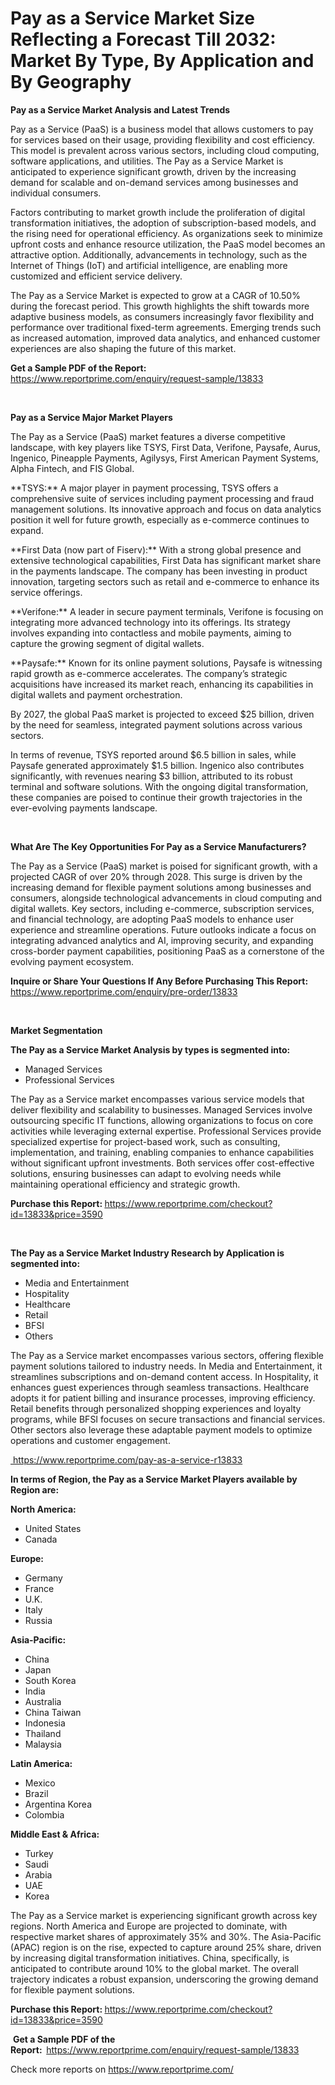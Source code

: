 <p><h1>Pay as a Service Market Size Reflecting a Forecast Till 2032: Market By Type, By Application and By Geography</h1></p><p><strong>Pay as a Service Market Analysis and Latest Trends</strong></p>
<p><p>Pay as a Service (PaaS) is a business model that allows customers to pay for services based on their usage, providing flexibility and cost efficiency. This model is prevalent across various sectors, including cloud computing, software applications, and utilities. The Pay as a Service Market is anticipated to experience significant growth, driven by the increasing demand for scalable and on-demand services among businesses and individual consumers. </p><p>Factors contributing to market growth include the proliferation of digital transformation initiatives, the adoption of subscription-based models, and the rising need for operational efficiency. As organizations seek to minimize upfront costs and enhance resource utilization, the PaaS model becomes an attractive option. Additionally, advancements in technology, such as the Internet of Things (IoT) and artificial intelligence, are enabling more customized and efficient service delivery.</p><p>The Pay as a Service Market is expected to grow at a CAGR of 10.50% during the forecast period. This growth highlights the shift towards more adaptive business models, as consumers increasingly favor flexibility and performance over traditional fixed-term agreements. Emerging trends such as increased automation, improved data analytics, and enhanced customer experiences are also shaping the future of this market.</p></p>
<p><strong>Get a Sample PDF of the Report:&nbsp;</strong> <a href="https://www.reportprime.com/enquiry/request-sample/13833?utm_campaign=3094&utm_medium=2&utm_source=Github&utm_content=ia&utm_term=20032025&utm_id=pay-as-a-service">https://www.reportprime.com/enquiry/request-sample/13833</a></p>
<p>&nbsp;</p>
<p><strong>Pay as a Service Major Market Players</strong></p>
<p><p>The Pay as a Service (PaaS) market features a diverse competitive landscape, with key players like TSYS, First Data, Verifone, Paysafe, Aurus, Ingenico, Pineapple Payments, Agilysys, First American Payment Systems, Alpha Fintech, and FIS Global.</p><p>**TSYS:** A major player in payment processing, TSYS offers a comprehensive suite of services including payment processing and fraud management solutions. Its innovative approach and focus on data analytics position it well for future growth, especially as e-commerce continues to expand.</p><p>**First Data (now part of Fiserv):** With a strong global presence and extensive technological capabilities, First Data has significant market share in the payments landscape. The company has been investing in product innovation, targeting sectors such as retail and e-commerce to enhance its service offerings.</p><p>**Verifone:** A leader in secure payment terminals, Verifone is focusing on integrating more advanced technology into its offerings. Its strategy involves expanding into contactless and mobile payments, aiming to capture the growing segment of digital wallets.</p><p>**Paysafe:** Known for its online payment solutions, Paysafe is witnessing rapid growth as e-commerce accelerates. The company’s strategic acquisitions have increased its market reach, enhancing its capabilities in digital wallets and payment orchestration.</p><p>By 2027, the global PaaS market is projected to exceed $25 billion, driven by the need for seamless, integrated payment solutions across various sectors.</p><p>In terms of revenue, TSYS reported around $6.5 billion in sales, while Paysafe generated approximately $1.5 billion. Ingenico also contributes significantly, with revenues nearing $3 billion, attributed to its robust terminal and software solutions. With the ongoing digital transformation, these companies are poised to continue their growth trajectories in the ever-evolving payments landscape.</p></p>
<p>&nbsp;</p>
<p><strong>What Are The Key Opportunities For Pay as a Service Manufacturers?</strong></p>
<p><p>The Pay as a Service (PaaS) market is poised for significant growth, with a projected CAGR of over 20% through 2028. This surge is driven by the increasing demand for flexible payment solutions among businesses and consumers, alongside technological advancements in cloud computing and digital wallets. Key sectors, including e-commerce, subscription services, and financial technology, are adopting PaaS models to enhance user experience and streamline operations. Future outlooks indicate a focus on integrating advanced analytics and AI, improving security, and expanding cross-border payment capabilities, positioning PaaS as a cornerstone of the evolving payment ecosystem.</p></p>
<p><strong>Inquire or Share Your Questions If Any Before Purchasing This Report:</strong> <a href="https://www.reportprime.com/enquiry/pre-order/13833?utm_campaign=3094&utm_medium=2&utm_source=Github&utm_content=ia&utm_term=20032025&utm_id=pay-as-a-service">https://www.reportprime.com/enquiry/pre-order/13833</a></p>
<p>&nbsp;</p>
<p><strong>Market Segmentation</strong></p>
<p><strong>The Pay as a Service Market Analysis by types is segmented into:</strong></p>
<p><ul><li>Managed Services</li><li>Professional Services</li></ul></p>
<p><p>The Pay as a Service market encompasses various service models that deliver flexibility and scalability to businesses. Managed Services involve outsourcing specific IT functions, allowing organizations to focus on core activities while leveraging external expertise. Professional Services provide specialized expertise for project-based work, such as consulting, implementation, and training, enabling companies to enhance capabilities without significant upfront investments. Both services offer cost-effective solutions, ensuring businesses can adapt to evolving needs while maintaining operational efficiency and strategic growth.</p></p>
<p><strong>Purchase this Report:&nbsp;</strong><a href="https://www.reportprime.com/checkout?id=13833&price=3590&utm_campaign=3094&utm_medium=2&utm_source=Github&utm_content=ia&utm_term=20032025&utm_id=pay-as-a-service">https://www.reportprime.com/checkout?id=13833&price=3590</a></p>
<p>&nbsp;</p>
<p><strong>The Pay as a Service Market Industry Research by Application is segmented into:</strong></p>
<p><ul><li>Media and Entertainment</li><li>Hospitality</li><li>Healthcare</li><li>Retail</li><li>BFSI</li><li>Others</li></ul></p>
<p><p>The Pay as a Service market encompasses various sectors, offering flexible payment solutions tailored to industry needs. In Media and Entertainment, it streamlines subscriptions and on-demand content access. In Hospitality, it enhances guest experiences through seamless transactions. Healthcare adopts it for patient billing and insurance processes, improving efficiency. Retail benefits through personalized shopping experiences and loyalty programs, while BFSI focuses on secure transactions and financial services. Other sectors also leverage these adaptable payment models to optimize operations and customer engagement.</p></p>
<p><a href="https://www.reportprime.com/pay-as-a-service-r13833?utm_campaign=3094&utm_medium=2&utm_source=Github&utm_content=ia&utm_term=20032025&utm_id=pay-as-a-service">&nbsp;https://www.reportprime.com/pay-as-a-service-r13833</a></p>
<p><strong>In terms of Region, the Pay as a Service Market Players available by Region are:</strong></p>
<p>
    <p> <strong> North America: </strong>
        <ul>
            <li>United States</li>
            <li>Canada</li>
        </ul>
        </p> 
    <p> <strong> Europe: </strong>
        <ul>
            <li>Germany</li>
            <li>France</li>
            <li>U.K.</li>
            <li>Italy</li>
            <li>Russia</li>
        </ul>
        </p> 
    <p> <strong> Asia-Pacific: </strong>
        <ul>
            <li>China</li>
            <li>Japan</li>
            <li>South Korea</li>
            <li>India</li>
            <li>Australia</li>
            <li>China Taiwan</li>
            <li>Indonesia</li>
            <li>Thailand</li>
            <li>Malaysia</li>
        </ul>
        </p> 
    <p> <strong> Latin America: </strong>
        <ul>
            <li>Mexico</li>
            <li>Brazil</li>
            <li>Argentina Korea</li>
            <li>Colombia</li>
        </ul>
        </p> 
    <p> <strong> Middle East & Africa: </strong>
        <ul>
            <li>Turkey</li>
            <li>Saudi</li>
            <li>Arabia</li>
            <li>UAE</li>
            <li>Korea</li>
        </ul>
    </p>
    </p>
<p><p>The Pay as a Service market is experiencing significant growth across key regions. North America and Europe are projected to dominate, with respective market shares of approximately 35% and 30%. The Asia-Pacific (APAC) region is on the rise, expected to capture around 25% share, driven by increasing digital transformation initiatives. China, specifically, is anticipated to contribute around 10% to the global market. The overall trajectory indicates a robust expansion, underscoring the growing demand for flexible payment solutions.</p></p>
<p><strong>Purchase this Report: </strong><a href="https://www.reportprime.com/checkout?id=13833&price=3590&utm_campaign=3094&utm_medium=2&utm_source=Github&utm_content=ia&utm_term=20032025&utm_id=pay-as-a-service">https://www.reportprime.com/checkout?id=13833&price=3590</a></p>
<p>&nbsp;<strong>Get a Sample PDF of the Report:&nbsp;&nbsp;</strong><a href="https://www.reportprime.com/enquiry/request-sample/13833?utm_campaign=3094&utm_medium=2&utm_source=Github&utm_content=ia&utm_term=20032025&utm_id=pay-as-a-service">https://www.reportprime.com/enquiry/request-sample/13833</a></p>
<p><strong></strong></p>
<p>Check more reports on <a href="https://www.reportprime.com/?utm_campaign=3094&utm_medium=2&utm_source=Github&utm_content=ia&utm_term=20032025&utm_id=pay-as-a-service">https://www.reportprime.com/</a></p>